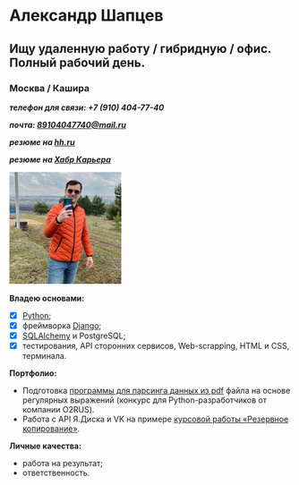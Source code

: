 # Александр Шапцев

## Ищу удаленную работу / гибридную / офис. Полный рабочий день.
### Москва / Кашира

***телефон для связи: +7 (910) 404-77-40***

***почта: 89104047740@mail.ru***

***резюме на [hh.ru](https://vidnoe.hh.ru/resume/c23ccba1ff0ccbc7730039ed1f6d6632777042)***

***резюме на [Хабр Карьера](https://career.habr.com/shaptsev_av)***

<img  src="./img/photo_2.jpg" alt="Я" width="200"/>

**Владею основами:**

- [x] [Python](https://netology.ru/sharing/5adee69fa78f90c8583a4cccd00bf8f6?utm_source=social&utm_campaign=certificate_lms );
- [x] фреймворка [Django](https://netology.ru/sharing/feb020ec00fee45be1221bd25e20767f?utm_source=social&utm_campaign=certificate_lms );
- [x] [SQLAlchemy](https://github.com/VolshVs/ORM.Python_DB) и PostgreSQL;
- [x] тестирования, API сторонних сервисов, Web-scrapping, HTML и CSS, терминала.

**Портфолио:**

- Подготовка [программы для парсинга данных из pdf](https://github.com/VolshVs/parsing_text_from_pdf) файла на основе регулярных выражений (конкурс для Python-разработчиков от компании О2RUS).
- Работа с API Я.Диска и VK на примере [курсовой работы «Резервное копирование»](https://github.com/VolshVs/Coursework-OOP-Backup/tree/main).

**Личные качества:**

- работа на результат;
- ответственность.
